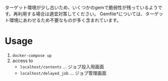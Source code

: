 ターゲット環境が少し古いため、いくつかのgemで脆弱性が残っているようです。再利用する場合は適宜対策してください。
Gemfile*については、ターゲット環境にあわせるため不要なものが多く含まれています。

# Usage

1. `docker-compose up`
1. access to
    - `localhost/contents` ... ジョブ投入用画面
    - `localhost/delayed_job` ... ジョブ管理画面
